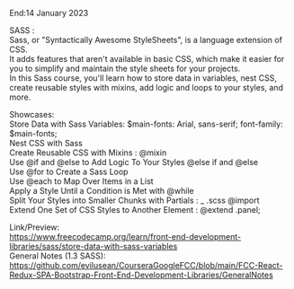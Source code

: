 End:14 January 2023

SASS : </br>
Sass, or "Syntactically Awesome StyleSheets", is a language extension of CSS. </br>
It adds features that aren't available in basic CSS, which make it easier for you to simplify and maintain the style sheets for your projects. </br>
In this Sass course, you'll learn how to store data in variables, nest CSS, create reusable styles with mixins, add logic and loops to your styles, and more. </br>

Showcases:</br>
Store Data with Sass Variables: $main-fonts: Arial, sans-serif; font-family: $main-fonts; </br>
Nest CSS with Sass </br>
Create Reusable CSS with Mixins : @mixin</br>
Use @if and @else to Add Logic To Your Styles @else if and @else </br>
Use @for to Create a Sass Loop </br>
Use @each to Map Over Items in a List </br>
Apply a Style Until a Condition is Met with @while </br>
Split Your Styles into Smaller Chunks with Partials : _ .scss @import </br>
Extend One Set of CSS Styles to Another Element : @extend .panel; </br>

Link/Preview:</br>
https://www.freecodecamp.org/learn/front-end-development-libraries/sass/store-data-with-sass-variables </br>
General Notes (1.3 SASS): </br>
https://github.com/evilusean/CourseraGoogleFCC/blob/main/FCC-React-Redux-SPA-Bootstrap-Front-End-Development-Libraries/GeneralNotes
